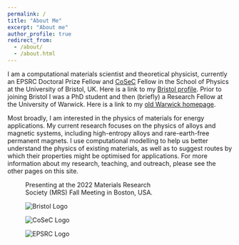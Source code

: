 ```yaml
---
permalink: /
title: "About Me"
excerpt: "About me"
author_profile: true
redirect_from: 
  - /about/
  - /about.html
---
```


I am a computational materials scientist and theoretical physicist, currently an EPSRC Doctoral Prize Fellow and <a href="https://www.scd.stfc.ac.uk/Pages/CoSeC.aspx" target="_blank">CoSeC</a> Fellow in the School of Physics at the University of Bristol, UK. Here is a link to my <a href="https://research-information.bris.ac.uk/en/persons/christopher-d-woodgate" target="_blank">Bristol profile</a>. Prior to joining Bristol I was a PhD student and then (briefly) a Research Fellow at the University of Warwick. Here is a link to my <a href="https://warwick.ac.uk/fac/sci/hetsys/people/studentscohort1/woodgate/" target="_blank">old Warwick homepage</a>.

<!---
<figure class="align-center">
  <img src="{{ site.url }}{{ site.baseurl }}/images/ti_x_vnbmotaw_highlight.jpg" alt="">
  <figcaption>Visualising equilibrium atomic configurations for the Ti<sub>x</sub>VNbMoTaW high-entropy alloy.</figcaption>
</figure> 
-->

Most broadly, I am interested in the physics of materials for energy applications. My current research focuses on the physics of alloys and magnetic systems, including high-entropy alloys and rare-earth-free permanent magnets. I use computational modelling to help us better understand the physics of existing materials, as well as to suggest routes by which their properties might be optimised for applications. For more information about my research, teaching, and outreach, please see the other pages on this site.

<figure style="width: 300px" class="align-center">
  <img src="{{ site.url }}{{ site.baseurl }}/images/mrs_fall.jpg" alt="">
  <figcaption>Presenting at the 2022 Materials Research Society (MRS) Fall Meeting in Boston, USA.</figcaption>
</figure> 

<figure style="width: 300px" class="align-center">
  <img src='{{ site.url }}{{ site.baseurl }}/images/UoB_RGB_24.png' alt='Bristol Logo'>
</figure>

<figure style="width: 250px" class="align-center">
  <img src='{{ site.url }}{{ site.baseurl }}/images/CoSec_Logo_Final.jpg' alt='CoSeC Logo'>
</figure>

<figure style="width: 300px" class="align-center">
  <img src='{{ site.url }}{{ site.baseurl }}/images/new_epsrc_logo.png' alt='EPSRC Logo'>
</figure>

<!--<img align='center' style='width: 300px' src='images/new_epsrc_logo.png' alt='EPSRC Logo'> -->

<!---
<img align='center' style='width: 400px' src='/images/l10_feni.png' alt='L10 FeNi'>
![image-center](/images/l10_feni.png){: .align-center}

<figure class="third">
	<img src="{{ site.url }}{{ site.baseurl }}/images/psi_k_2022.jpg">
	<img src="{{ site.url }}{{ site.baseurl }}/images/mrs_fall.jpg">
	<img src="{{ site.url }}{{ site.baseurl }}/images/mrs_spring_2024.jpg">
  <figcaption>Presenting at Psi-k European Electronic Structure Conference (left), the MRS Fall Meeting (centre), and the MRS Spring Meeting (right).</figcaption>
</figure>


-->
